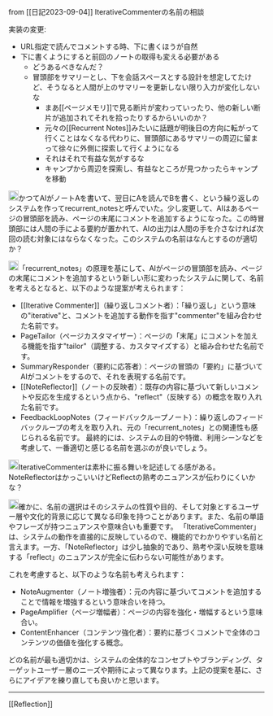 
from [[日記2023-09-04]]
IterativeCommenterの名前の相談

実装の変更:
- URL指定で読んでコメントする時、下に書くほうが自然
- 下に書くようにすると前回のノートの取得も変える必要がある
    - どうあるべきなんだ？
    - 冒頭部をサマリーとし、下を会話スペースとする設計を想定してたけど、そうなると人間が上のサマリーを更新しない限り入力が変化しないな
        - まあ[[ページメモリ]]で見る断片が変わっていったり、他の新しい断片が追加されてそれを拾ったりするからいいのか？
        - 元々の[[Recurrent Notes]]みたいに話題が明後日の方向に転がって行くことはなくなる代わりに、冒頭部にあるサマリーの周辺に留まって徐々に外側に探索して行くようになる
        - それはそれで有益な気がするな
        - キャンプから周辺を探索し、有益なところが見つかったらキャンプを移動

<img src='https://scrapbox.io/api/pages/nishio/nishio/icon' alt='nishio.icon' height="19.5"/>かつてAIがノートAを書いて、翌日にAを読んでBを書く、という繰り返しのシステムを作ってrecurrent_notesと呼んでいた。少し変更して、AIはあるページの冒頭部を読み、ページの末尾にコメントを追加するようになった。この時冒頭部には人間の手による要約が置かれて、AIの出力は人間の手を介さなければ次回の読む対象にはならなくなった。このシステムの名前はなんとするのが適切か？

<img src='https://scrapbox.io/api/pages/nishio/gpt/icon' alt='gpt.icon' height="19.5"/>「recurrent_notes」の原理を基にして、AIがページの冒頭部を読み、ページの末尾にコメントを追加するという新しい形に変わったシステムに関して、名前を考えるとなると、以下のような提案が考えられます：
- [[Iterative Commenter]]（繰り返しコメント者）：「繰り返し」という意味の"iterative"と、コメントを追加する動作を指す"commenter"を組み合わせた名前です。
- PageTailor（ページカスタマイザー）：ページの「末尾」にコメントを加える機能を指す"tailor"（調整する、カスタマイズする）と組み合わせた名前です。
- SummaryResponder（要約に応答者）：ページの冒頭の「要約」に基づいてAIがコメントをするので、それを表現する名前です。
- [[NoteReflector]]（ノートの反映者）：既存の内容に基づいて新しいコメントや反応を生成するという点から、"reflect"（反映する）の概念を取り入れた名前です。
- FeedbackLoopNotes（フィードバックループノート）：繰り返しのフィードバックループの考えを取り入れ、元の「recurrent_notes」との関連性も感じられる名前です。
最終的には、システムの目的や特徴、利用シーンなどを考慮して、一番適切と感じる名前を選ぶのが良いでしょう。

<img src='https://scrapbox.io/api/pages/nishio/nishio/icon' alt='nishio.icon' height="19.5"/>IterativeCommenterは素朴に振る舞いを記述してる感がある。NoteReflectorはかっこいいけどReflectの熟考のニュアンスが伝わりにくいかな？

<img src='https://scrapbox.io/api/pages/nishio/gpt/icon' alt='gpt.icon' height="19.5"/>確かに、名前の選択はそのシステムの性質や目的、そして対象とするユーザー層や文化的背景に応じて異なる印象を持つことがあります。また、名前の単語やフレーズが持つニュアンスや意味合いも重要です。
「IterativeCommenter」は、システムの動作を直接的に反映しているので、機能的でわかりやすい名前と言えます。一方、「NoteReflector」は少し抽象的であり、熟考や深い反映を意味する「reflect」のニュアンスが完全に伝わらない可能性があります。

これを考慮すると、以下のような名前も考えられます：
- NoteAugmenter（ノート増強者）：元の内容に基づいてコメントを追加することで情報を増強するという意味合いを持つ。
- PageAmplifier（ページ増幅者）：ページの内容を強化・増幅するという意味合い。
- ContentEnhancer（コンテンツ強化者）：要約に基づくコメントで全体のコンテンツの価値を強化する概念。

どの名前が最も適切かは、システムの全体的なコンセプトやブランディング、ターゲットユーザー層のニーズや期待によって異なります。上記の提案を基に、さらにアイデアを練り直しても良いかと思います。

---
[[Reflection]]
